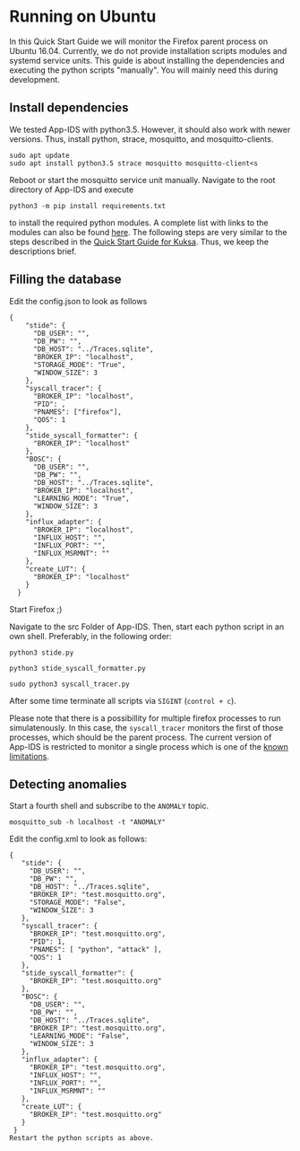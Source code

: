 # Running on Ubuntu
In this Quick Start Guide we will monitor the Firefox parent process on Ubuntu 16.04. Currently, we do not provide installation scripts modules and systemd service units. This guide is about installing the dependencies and executing the python scripts "manually". You will mainly need this during development.

## Install dependencies
We tested App-IDS with python3.5. However, it should also work with newer versions. Thus, install python, strace, mosquitto, and mosquitto-clients.
```
sudo apt update
sudo apt install python3.5 strace mosquitto mosquitto-client<s
```
Reboot or start the mosquitto service unit manually.
Navigate to the root directory of App-IDS and execute
```
python3 -m pip install requirements.txt
```
to install the required python modules. A complete list with links to the modules can also be found [here](Dependencies.md).
The following steps are very similar to the steps described in the [Quick Start Guide for Kuksa](QuickStart_Kuksa.md). Thus, we keep the descriptions brief.

## Filling the database
Edit the config.json to look as follows
```
{
    "stide": {
      "DB_USER": "",
      "DB_PW": "",
      "DB_HOST": "../Traces.sqlite",
      "BROKER_IP": "localhost",
      "STORAGE_MODE": "True",
      "WINDOW_SIZE": 3
    },
    "syscall_tracer": {
      "BROKER_IP": "localhost",
      "PID": ,
      "PNAMES": ["firefox"],
      "QOS": 1
    },
    "stide_syscall_formatter": {
      "BROKER_IP": "localhost"
    },
    "BOSC": {
      "DB_USER": "",
      "DB_PW": "",
      "DB_HOST": "../Traces.sqlite",
      "BROKER_IP": "localhost",
      "LEARNING_MODE": "True",
      "WINDOW_SIZE": 3
    },
    "influx_adapter": {
      "BROKER_IP": "localhost",
      "INFLUX_HOST": "",
      "INFLUX_PORT": "",
      "INFLUX_MSRMNT": ""
    },
    "create_LUT": {
      "BROKER_IP": "localhost"
    }
  }
``` 
Start Firefox ;)

Navigate to the src Folder of App-IDS. Then, start each python script in an own shell. Preferably, in the following order:
```
python3 stide.py
```
```
python3 stide_syscall_formatter.py
```
```
sudo python3 syscall_tracer.py
```

After some time terminate all scripts via `SIGINT` (`control + c`).

Please note that there is a possibillity for multiple firefox processes to run simulatenously. 
In this case, the ```syscall_tracer``` monitors the first of those processes, which should be the parent process. The current version of App-IDS is restricted to monitor a single process which is one of the [known limitations](Limitations.md).

## Detecting anomalies
Start a fourth shell and subscribe to the `ANOMALY` topic.
```
mosquitto_sub -h localhost -t "ANOMALY"
```
Edit the config.xml to look as follows:
 ```
{
    "stide": {
      "DB_USER": "",
      "DB_PW": "",
      "DB_HOST": "../Traces.sqlite",
      "BROKER_IP": "test.mosquitto.org",
      "STORAGE_MODE": "False",
      "WINDOW_SIZE": 3
    },
    "syscall_tracer": {
      "BROKER_IP": "test.mosquitto.org",
      "PID": 1,
      "PNAMES": [ "python", "attack" ],
      "QOS": 1
    },
    "stide_syscall_formatter": {
      "BROKER_IP": "test.mosquitto.org"
    },
    "BOSC": {
      "DB_USER": "",
      "DB_PW": "",
      "DB_HOST": "../Traces.sqlite",
      "BROKER_IP": "test.mosquitto.org",
      "LEARNING_MODE": "False",
      "WINDOW_SIZE": 3
    },
    "influx_adapter": {
      "BROKER_IP": "test.mosquitto.org",
      "INFLUX_HOST": "",
      "INFLUX_PORT": "",
      "INFLUX_MSRMNT": ""
    },
    "create_LUT": {
      "BROKER_IP": "test.mosquitto.org"
    }
  }
Restart the python scripts as above.
